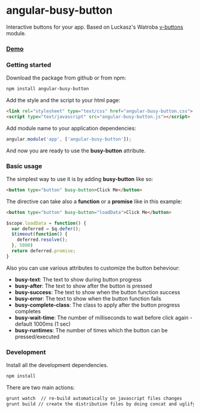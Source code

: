 # angular-busy-button
Interactive buttons for your app.
Based on Luckasz's Watroba [v-buttons](https://github.com/LukaszWatroba/v-button) module.

### [Demo](http://www.codekraft.it/demos/angular-busy-button/)

### Getting started
Download the package from github or from npm:
```bash
npm install angular-busy-button
```
Add the style and the script to your html page:
```html
<link rel="stylesheet" type="text/css" href="angular-busy-button.css">
<script type="text/javascript" src="angular-busy-button.js"></script>
```
Add module name to your application dependencies:
```javascript
angular.module('app', ['angular-busy-button']);
```
And now you are ready to use the __busy-button__ attribute.

### Basic usage
The simplest way to use it is by adding __busy-button__ like so:
```html
<button type="button" busy-button>Click Me</button>
```
The directive can take also a __function__ or a __promise__ like in this example:
```html
<button type="button" busy-button="loadData">Click Me</button>
```
```javascript
$scope.loadData = function() {
  var deferred = $q.defer();
  $timeout(function() {
    deferred.resolve();
  }, 5000)
  return deferred.promise;
}
```
Also you can use various attributes to customize the button beheviour:
* __busy-text__: The text to show during button progress
* __busy-after__: The text to show after the button is pressed
* __busy-success__: The text to show when the button function success
* __busy-error__: The text to show when the button function fails
* __busy-complete-class__: The class to apply after the button progress completes
* __busy-wait-time__: The number of milliseconds to wait before click again - default 1000ms (1 sec)
* __busy-runtimes__: The number of times which the button can be pressed/executed

### Development
Install all the development dependencies.
```bash
npm install
```
There are two main actions:
```bash
grunt watch  // re-build automatically on javascript files changes
grunt build // create the distribution files by doing concat and uglify
```
